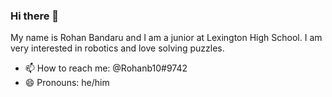 ### Hi there 👋

My name is Rohan Bandaru and I am a junior at Lexington High School. I am very interested in robotics and love solving puzzles.
- 📫 How to reach me: @Rohanb10#9742
- 😄 Pronouns: he/him
